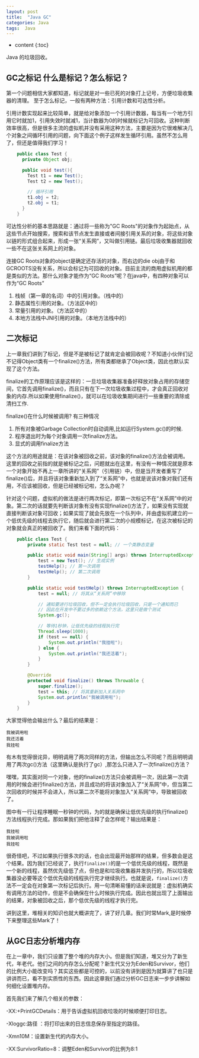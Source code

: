 ```yaml
---
layout: post
title:  "Java GC"
categories: Java
tags:  Java
---
```


* content
{:toc}

Java 的垃圾回收。




## GC之标记 什么是标记？怎么标记？

第一个问题相信大家都知道，标记就是对一些已死的对象打上记号，方便垃圾收集器的清理。 至于怎么标记，一般有两种方法：引用计数和可达性分析。

引用计数实现起来比较简单，就是给对象添加一个引用计数器，每当有一个地方引用它时就加1，引用失效时就减1，当计数器为0的时候就标记为可回收。这种判断效率很高，但是很多主流的虚拟机并没有采用这种方法，主要是因为它很难解决几个对象之间循环引用的问题，向下面这个例子这样发生循环引用。虽然不怎么用了，但还是值得我们学习！  
```java
    public class Test {
      private Object obj;

      public void test(){
        Test t1 = new Test();
        Test t2 = new Test();

        // 循环引用
        t1.obj = t2;
        t2.obj = t1;
      }
    }
```  

可达性分析的基本思路就是：通过将一些称为"GC Roots"的对象作为起始点，从这些节点开始搜索，搜索和该节点发生直接或者间接引用关系的对象，将这些对象以链的形式组合起来，形成一张“关系网”，又叫做引用链。最后垃圾收集器就回收一些不在这张关系网上的对象。

连接GC Roots对象的object是确定还存活的对象，而右边的die obj由于和GCROOTS没有关系，所以会标记为可回收的对象。目前主流的商用虚拟机用的都是类似的方法。那什么对象才能作为“GC Roots”呢？在java中，有四种对象可以作为“GC Roots”

1. 栈帧（第一章的名词）中的引用对象。（栈中的）  
2. 静态属性引用的对象。（方法区中的）  
3. 常量引用的对象。（方法区中的）  
4. 本地方法栈中JNI引用的对象。（本地方法栈中的）


## 二次标记

上一章我们讲到了标记，但是不是被标记了就肯定会被回收呢？不知道小伙伴们记不记得Object类有一个finalize()方法，所有类都继承了Object类，因此也默认实现了这个方法。

finalize的工作原理应该是这样的：一旦垃圾收集器准备好释放对象占用的存储空间，它首先调用finalize()，而且只有在下一次垃圾收集过程中，才会真正回收对象的内存.所以如果使用finalize()，就可以在垃圾收集期间进行一些重要的清除或清扫工作.

finalize()在什么时候被调用?
有三种情况

1. 所有对象被Garbage Collection时自动调用,比如运行System.gc()的时候.
2. 程序退出时为每个对象调用一次finalize方法。
3. 显式的调用finalize方法

这个方法的用途就是：在该对象被回收之前，该对象的finalize()方法会被调用。这里的回收之前指的就是被标记之后，问题就出在这里，有没有一种情况就是原本一个对象开始不再上一章所讲的“关系网”（引用链）中，但是当开发者重写了finalize()后，并且将该对象重新加入到了“关系网”中，也就是说该对象对我们还有用，不应该被回收，但是已经被标记啦，怎么办呢？

针对这个问题，虚拟机的做法是进行两次标记，即第一次标记不在“关系网”中的对象。第二次的话就要先判断该对象有没有实现finalize()方法了，如果没有实现就直接判断该对象可回收；如果实现了就会先放在一个队列中，并由虚拟机建立的一个低优先级的线程去执行它，随后就会进行第二次的小规模标记，在这次被标记的对象就会真正的被回收了。我们来看下面的代码：

```java
    public class Test {
        private static Test test = null; // 一个类静态变量

        public static void main(String[] args) throws InterruptedException {
            test = new Test(); // 生成实例
            testHelp(); // 第一次调用
            testHelp(); // 第二次调用
        }

        public static void testHelp() throws InterruptedException {
            test = null; // 将其从“关系网”中移除

            // 通知要进行垃圾回收，但不一定会执行垃圾回收，只是一个通知而已
            // 因此在开发中不要过多的依赖这个方法，这里只是做个测试
            System.gc();

            // 等待1秒钟，让低优先级的线程执行完
            Thread.sleep(1000);
            if (test == null) {
                System.out.println("我挂啦");
            } else {
                System.out.println("我还活着");
            }
        }

        @Override
        protected void finalize() throws Throwable {
            super.finalize();
            test = this; // 将其重新加入关系网中
            System.out.println("我被调用啦");
        }
    }
```
大家觉得他会输出什么？最后的结果是：
```
我被调用啦  
我还活着  
我挂啦  
```

有木有觉得很诧异，明明调用了两次同样的方法，但输出怎么不同呢？而且明明调用了两次gc()方法（这里确认是执行了gc）,那怎么只进入了一次finalize()方法？

嘿嘿，其实面对同一个对象，他的finalize()方法只会被调用一次，因此第一次调用的时候会进行finalize()方法，并且成功的将该对象加入了“关系网”中，但当第二次回收的时候并不会进入，所以第二次不能将对象加入“关系网”中，导致被回收了。

图中有一行让程序睡眠一秒钟的代码，为的就是确保让低优先级的执行finalize()方法线程执行完成。那如果我们把他注释了会怎样呢？输出结果是：
```
我挂啦
我被调用啦
我挂啦
```

很奇怪吧，不过如果执行很多次的话，也会出现最开始那样的结果，但多数会是这个结果。因为我们已经说了，执行`finalize()`的是一个低优先级的线程，既然是一个新的线程，虽然优先级低了点，但也是和垃圾收集器并发执行的，所以垃圾收集器没必要等这个低优先级的线程执行完才继续执行。也就是说，`finalize()`方法不一定会在对象第一次标记后执行。用一句清晰易懂的话来说就是：虚拟机确实有调用方法的动作，但是不会确保在什么时候执行完成。因此也就出现了上面输出的结果，对象被回收之后，那个低优先级的线程才执行完。

讲到这里，堆相关的知识也就大概讲完了，讲了好几章。我们时常Mark,是时候停下来整理这些Mark了！


## 从GC日志分析堆内存

在上一章中，我们只设置了整个堆的内存大小。但是我们知道，堆又分为了新生代，年老代。他们之间的内存怎么分配呢？新生代又分为Eden和Survivor，他们的比例大小能改变吗？其实这些都是可控的，以前没有讲到是因为就算讲了也只是讲讲而已，看不到实质性的东西。因此这章我们通过分析GC日志来一步步讲解如何细化设置堆内存。

首先我们来了解几个相关的参数：

-XX:+PrintGCDetails：用于告诉虚拟机回收垃圾的时候顺便打印日志。

-Xloggc:路径 ：将打印出来的日志信息保存至指定的路径。

-Xmn10M：设置新生代的内存大小。

-XX:SurvivorRatio=8：调整Eden和Survivor的比例为8:1
